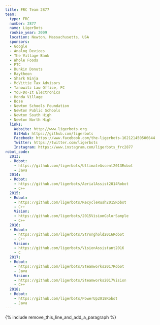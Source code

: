 ```yaml
---
title: FRC Team 2877
team:
  type: FRC
  number: 2877
  name: LigerBots
  rookie_year: 2009
  location: Newton, Massachusetts, USA
  sponsors:
  - Google
  - Analog Devices
  - The Village Bank
  - Whole Foods
  - PTC
  - Dunkin Donuts
  - Raytheon
  - Shark Ninja
  - McVittie Tax Advisors
  - Tanowitz Law Office, PC
  - You-Do-It Electronics
  - Honda Village
  - Bose
  - Newton Schools Foundation
  - Newton Public Schools
  - Newton South High
  - Newton North High
  links:
    Website: http://www.ligerbots.org
    GitHub: https://github.com/ligerbots
    Facebook: https://www.facebook.com/the-ligerbots-162121450506644
    Twitter: https://twitter.com/ligerbots
    Instagram: https://www.instagram.com/ligerbots_frc2877
robot_code:
  2013:
  - Robot:
    - https://github.com/ligerbots/UltimateAscent2013Robot
    - Java
  2014:
  - Robot:
    - https://github.com/ligerbots/AerialAssist2014Robot
    - C++
  2015:
  - Robot:
    - https://github.com/ligerbots/RecycleRush2015Robot
    - C++
    Vision:
    - https://github.com/ligerbots/2015VisionColorSample
    - C++
  2016:
  - Robot:
    - https://github.com/ligerbots/Stronghold2016Robot
    - C++
    Vision:
    - https://github.com/ligerbots/VisionAssistant2016
    - C
  2017:
  - Robot:
    - https://github.com/ligerbots/Steamworks2017Robot
    - Java
    Vision:
    - https://github.com/ligerbots/Steamworks2017Vision
    - C++
  2018:
  - Robot:
    - https://github.com/ligerbots/PowerUp2018Robot
    - Java
---
```


{% include remove_this_line_and_add_a_paragraph %}
